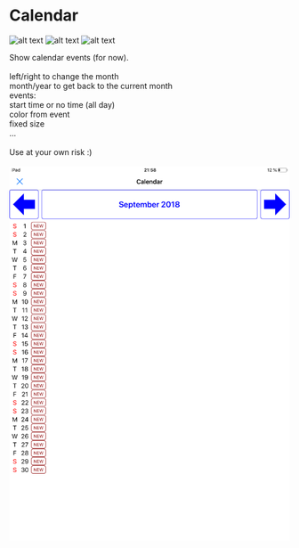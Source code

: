 # Calendar

![alt text](https://img.shields.io/badge/iOS-11.x-lightgrey.svg?style=plastic "iOS 11.x")
![alt text](https://img.shields.io/badge/Pythonista-3.2-green.svg?style=plastic "Pythonista 3.2")
![alt text](https://img.shields.io/badge/Python-3.6-blue.svg?style=plastic "Python 3.6")

Show calendar events (for now).<br />
<br />
left/right to change the month<br />
month/year to get back to the current month<br />
events:<br />
start time or no time (all day)<br />
color from event<br />
fixed size<br />
...<br /><br />
Use at your own risk :)<br />
<br />
![](image.png)
